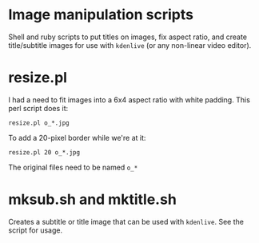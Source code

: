 Image manipulation scripts
==========================

Shell and ruby scripts to put titles on images, fix aspect ratio, and create
title/subtitle images for use with `kdenlive` (or any non-linear video editor).

resize.pl
=========

I had a need to fit images into a 6x4 aspect ratio with white padding. This perl script does it:

    resize.pl o_*.jpg

To add a 20-pixel border while we're at it:

    resize.pl 20 o_*.jpg

The original files need to be named `o_*`

mksub.sh and mktitle.sh
=======================

Creates a subtitle or title image that can be used with `kdenlive`. See the script for usage.
